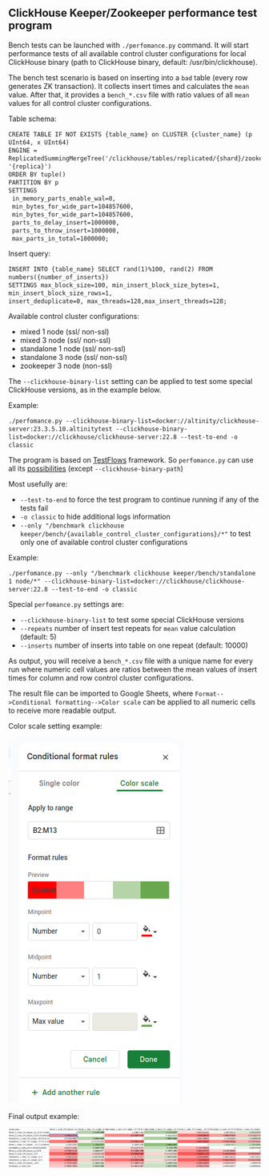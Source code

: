 ## ClickHouse Keeper/Zookeeper performance test program

Bench tests can be launched with `./perfomance.py` command. It will start performance tests of all available control 
cluster configurations for local ClickHouse binary (path to ClickHouse binary, default: /usr/bin/clickhouse). 

The bench test scenario is based on inserting into a `bad` table (every row generates ZK transaction). It collects 
insert times and calculates the `mean` value. After that, it provides a `bench_*.csv` file with ratio values of all 
`mean` values for all control cluster configurations.

Table schema:

```commandline
CREATE TABLE IF NOT EXISTS {table_name} on CLUSTER {cluster_name} (p UInt64, x UInt64)
ENGINE = ReplicatedSummingMergeTree('/clickhouse/tables/replicated/{shard}/zookeeper_bench', '{replica}')
ORDER BY tuple() 
PARTITION BY p 
SETTINGS 
 in_memory_parts_enable_wal=0,
 min_bytes_for_wide_part=104857600, 
 min_bytes_for_wide_part=104857600, 
 parts_to_delay_insert=1000000, 
 parts_to_throw_insert=1000000, 
 max_parts_in_total=1000000;
```

Insert query:

```commandline
INSERT INTO {table_name} SELECT rand(1)%100, rand(2) FROM numbers({number_of_inserts}) 
SETTINGS max_block_size=100, min_insert_block_size_bytes=1, min_insert_block_size_rows=1, 
insert_deduplicate=0, max_threads=128,max_insert_threads=128;
```

Available control cluster configurations:

* mixed 1 node (ssl/ non-ssl)
* mixed 3 node (ssl/ non-ssl)
* standalone 1 node (ssl/ non-ssl)
* standalone 3 node (ssl/ non-ssl)
* zookeeper 3 node (non-ssl)


The `--clickhouse-binary-list` setting can be applied to test some special ClickHouse versions, as in the example below.

Example:
```commandline
./perfomance.py --clickhouse-binary-list=docker://altinity/clickhouse-server:23.3.5.10.altinitytest --clickhouse-binary-list=docker://clickhouse/clickhouse-server:22.8 --test-to-end -o classic
```

The program is based on [TestFlows](https://testflows.com/) framework. So `perfomance.py` can use all its
[possibilities](https://testflows.com/handbook/) (except `--clickhouse-binary-path`)

Most usefully are:

* `--test-to-end` to force the test program to continue running if any of the tests fail
* `-o classic` to hide additional logs information
* `--only "/benchmark clickhouse keeper/bench/{available_control_cluster_configurations}/*"` to test only one of available control cluster configurations

Example:

```commandline
./perfomance.py --only "/benchmark clickhouse keeper/bench/standalone 1 node/*" --clickhouse-binary-list=docker://clickhouse/clickhouse-server:22.8 --test-to-end -o classic

```

Special `perfomance.py` settings are:

* `--clickhouse-binary-list` to test some special ClickHouse versions
* `--repeats` number of insert test repeats for `mean` value calculation (default: 5)
* `--inserts` number of inserts into table on one repeat (default: 10000)



As output, you will receive a `bench_*.csv` file with a unique name for every run where numeric cell values are ratios 
between the mean values of insert times for column and row control cluster configurations.

The result file can be imported to Google Sheets, where `Format-->Conditional formatting-->Color scale` can be applied 
to all numeric cells to receive more readable output.

Color scale setting example:

<img src="readme_data/color_scale_settings.png" alt="color scale settings img">

Final output example:

<img src="readme_data/final_output.png" alt="final output img">

